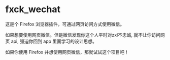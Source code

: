 # fxck_wechat
这是个 Firefox 浏览器插件，可通过网页访问方式使用微信。

如果想要使用网页微信。但是微信发现你这个人平时对zxl不忠诚, 就不让你访问网页 api, 强迫你回到 app 里面学习的设计思想。

如果你使用 Firefox 并想使用网页微信，那就试试这个项目吧！